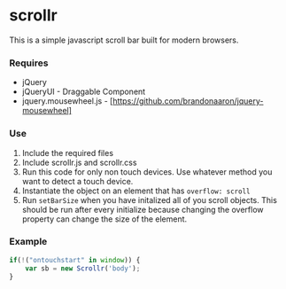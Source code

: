 scrollr
=======

This is a simple javascript scroll bar built for modern browsers.

### Requires
*	jQuery
*	jQueryUI - Draggable Component
*	jquery.mousewheel.js - [https://github.com/brandonaaron/jquery-mousewheel]

### Use
1.	Include the required files
2.	Include scrollr.js and scrollr.css
3.	Run this code for only non touch devices. Use whatever method you want to detect a touch device.
4.	Instantiate the object on an element that has `overflow: scroll`
6.	Run `setBarSize` when you have initalized all of you scroll objects. This should be run after every initialize because changing the overflow property can change the size of the element.

### Example

```javascript
if(!("ontouchstart" in window)) {
	var sb = new Scrollr('body');
}
```